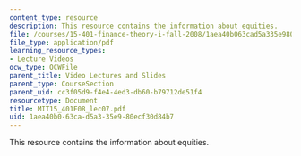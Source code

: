 ```yaml
---
content_type: resource
description: This resource contains the information about equities.
file: /courses/15-401-finance-theory-i-fall-2008/1aea40b063cad5a335e980ecf30d84b7_MIT15_401F08_lec07.pdf
file_type: application/pdf
learning_resource_types:
- Lecture Videos
ocw_type: OCWFile
parent_title: Video Lectures and Slides
parent_type: CourseSection
parent_uid: cc3f05d9-f4e4-4ed3-db60-b79712de51f4
resourcetype: Document
title: MIT15_401F08_lec07.pdf
uid: 1aea40b0-63ca-d5a3-35e9-80ecf30d84b7
---
```

This resource contains the information about equities.

